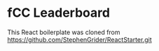 fCC Leaderboard
====

This React boilerplate was cloned from https://github.com/StephenGrider/ReactStarter.git